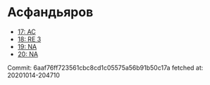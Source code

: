 # Асфандьяров
- [17: AC](17.md)
- [18: RE 3](18.md)
- [19: NA](19.md)
- [20: NA](20.md)

Commit: 6aaf76ff723561cbc8cd1c05575a56b91b50c17a
 fetched at: 20201014-204710

